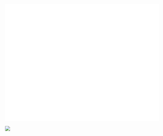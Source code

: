 <picture>
  <img src="/github-metrics.svg" alt="Metrics">
</picture>

![](https://hit.yhype.me/github/profile?user_id=118841840)
